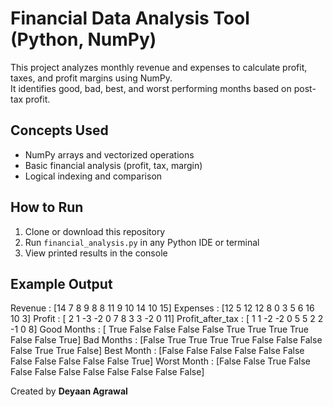 # Financial Data Analysis Tool (Python, NumPy)

This project analyzes monthly revenue and expenses to calculate profit, taxes, and profit margins using NumPy.  
It identifies good, bad, best, and worst performing months based on post-tax profit.

## Concepts Used
- NumPy arrays and vectorized operations  
- Basic financial analysis (profit, tax, margin)
- Logical indexing and comparison

##  How to Run
1. Clone or download this repository  
2. Run `financial_analysis.py` in any Python IDE or terminal  
3. View printed results in the console

## Example Output

Revenue : 
[14  7  8  9  8  8 11  9 10 14 10 15]
Expenses :
[12  5 12 12  8  0  3  5  6 16 10  3]
Profit :
[ 2  1 -3 -2  0  7  8  3  3 -2  0 11]
Profit_after_tax :
[ 1  1 -2 -2  0  5  5  2  2 -1  0  8]
Good Months :
[ True False False False False  True  True  True  True False False  True]
Bad Months :
[False  True  True  True  True False False False False  True  True False]
Best Month :
[False False False False False False False False False False False  True]
Worst Month :
[False False  True False False False False False False False False False]


Created by **Deyaan Agrawal**  
